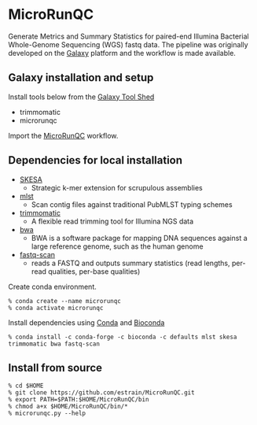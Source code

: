 # MicroRunQC
Generate Metrics and Summary Statistics for paired-end Illumina Bacterial Whole-Genome Sequencing (WGS) fastq data. The pipeline was originally developed on the [Galaxy](https://github.com/estrain/MicroRunQC/blob/master/galaxy_workflows/MicroRunQC.ga) platform and the workflow is made available.  

## Galaxy installation and setup

Install tools below from the [Galaxy Tool Shed](https://toolshed.g2.bx.psu.edu/) 
* trimmomatic
* microrunqc

Import the [MicroRunQC](https://github.com/estrain/MicroRunQC/blob/master/galaxy_workflows/MicroRunQC.ga) workflow. 

## Dependencies for local installation

* [SKESA](https://github.com/ncbi/SKESA)
  * Strategic k-mer extension for scrupulous assemblies
* [mlst](https://github.com/tseemann/mlst)
  * Scan contig files against traditional PubMLST typing schemes
* [trimmomatic](https://github.com/timflutre/trimmomatic)
  * A flexible read trimming tool for Illumina NGS data
* [bwa](https://github.com/lh3/bwa)
  * BWA is a software package for mapping DNA sequences against a large reference genome, such as the human genome
* [fastq-scan](https://github.com/rpetit3/fastq-scan)
  * reads a FASTQ and outputs summary statistics (read lengths, per-read qualities, per-base qualities)
  
Create conda environment.
```
% conda create --name microrunqc
% conda activate microrunqc
```
Install dependencies using [Conda](https://bioconda.github.io/user/install.html) and [Bioconda](https://bioconda.github.io/)
```
% conda install -c conda-forge -c bioconda -c defaults mlst skesa trimmomatic bwa fastq-scan
```

## Install from source

```
% cd $HOME
% git clone https://github.com/estrain/MicroRunQC.git
% export PATH=$PATH:$HOME/MicroRunQC/bin
% chmod a+x $HOME/MicroRunQC/bin/*
% microrunqc.py --help
``` 
